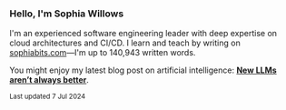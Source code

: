 ### Hello, I'm Sophia Willows

I'm an experienced software engineering leader with deep expertise on cloud architectures and CI/CD. I learn and teach by writing on [sophiabits.com](https://sophiabits.com/blog)—I'm up to 140,943 written words.

You might enjoy my latest blog post on artificial intelligence: **[New LLMs aren’t always better](https://sophiabits.com/blog/new-llms-arent-always-better)**.

<sub>Last updated 7 Jul 2024</sub>
